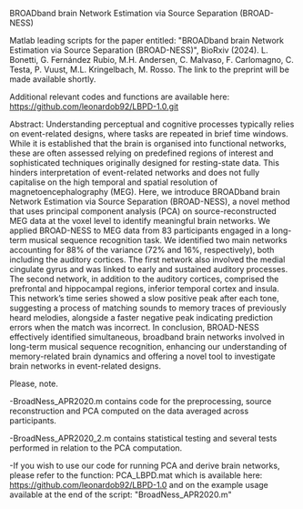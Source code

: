 BROADband brain Network Estimation via Source Separation (BROAD-NESS)

Matlab leading scripts for the paper entitled: "BROADband brain Network Estimation via Source Separation (BROAD-NESS)", BioRxiv (2024). L. Bonetti, G. Fernández Rubio, M.H. Andersen, C. Malvaso, F. Carlomagno, C. Testa, P. Vuust, M.L. Kringelbach, M. Rosso.
The link to the preprint will be made available shortly. 

Additional relevant codes and functions are available here: https://github.com/leonardob92/LBPD-1.0.git

Abstract: Understanding perceptual and cognitive processes typically relies on event-related designs, where tasks are repeated in brief time windows. While it is established that the brain is organised into functional networks, these are often assessed relying on predefined regions of interest and sophisticated techniques originally designed for resting-state data. This hinders interpretation of event-related networks and does not fully capitalise on the high temporal and spatial resolution of magnetoencephalography (MEG). Here, we introduce BROADband brain Network Estimation via Source Separation (BROAD-NESS), a novel method that uses principal component analysis (PCA) on source-reconstructed MEG data at the voxel level to identify meaningful brain networks. We applied BROAD-NESS to MEG data from 83 participants engaged in a long-term musical sequence recognition task. We identified two main networks accounting for 88% of the variance (72% and 16%, respectively), both including the auditory cortices. The first network also involved the medial cingulate gyrus and was linked to early and sustained auditory processes. The second network, in addition to the auditory cortices, comprised the prefrontal and hippocampal regions, inferior temporal cortex and insula. This network’s time series showed a slow positive peak after each tone, suggesting a process of matching sounds to memory traces of previously heard melodies, alongside a faster negative peak indicating prediction errors when the match was incorrect. In conclusion, BROAD-NESS effectively identified simultaneous, broadband brain networks involved in long-term musical sequence recognition, enhancing our understanding of memory-related brain dynamics and offering a novel tool to investigate brain networks in event-related designs.

Please, note.

-BroadNess_APR2020.m contains code for the preprocessing, source reconstruction and PCA computed on the data averaged across participants.

-BroadNess_APR2020_2.m contains statistical testing and several tests performed in relation to the PCA computation.

-If you wish to use our code for running PCA and derive brain networks, please refer to the function: PCA_LBPD.mat which is available here: https://github.com/leonardob92/LBPD-1.0 and on the example usage available at the end of the script: "BroadNess_APR2020.m"
